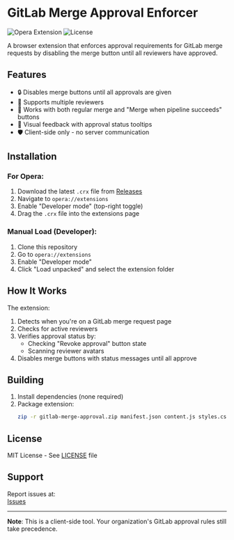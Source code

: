 # GitLab Merge Approval Enforcer

![Opera Extension](https://img.shields.io/badge/Opera-Extension-FF1B2D?logo=opera)
![License](https://img.shields.io/badge/License-MIT-green)

A browser extension that enforces approval requirements for GitLab merge requests by disabling the merge button until all reviewers have approved.

## Features

- 🔒 Disables merge buttons until all approvals are given
- 👥 Supports multiple reviewers
- 🎯 Works with both regular merge and "Merge when pipeline succeeds" buttons
- 🔔 Visual feedback with approval status tooltips
- 🛡️ Client-side only - no server communication

## Installation

### For Opera:
1. Download the latest `.crx` file from [Releases]()
2. Navigate to `opera://extensions`
3. Enable "Developer mode" (top-right toggle)
4. Drag the `.crx` file into the extensions page

### Manual Load (Developer):
1. Clone this repository
2. Go to `opera://extensions`
3. Enable "Developer mode"
4. Click "Load unpacked" and select the extension folder

## How It Works

The extension:
1. Detects when you're on a GitLab merge request page
2. Checks for active reviewers
3. Verifies approval status by:
   - Checking "Revoke approval" button state
   - Scanning reviewer avatars
4. Disables merge buttons with status messages until all approve


## Building

1. Install dependencies (none required)
2. Package extension:
   ```bash
   zip -r gitlab-merge-approval.zip manifest.json content.js styles.css LICENSE README.md icon.png
   ```

## License

MIT License - See [LICENSE](LICENSE) file

## Support

Report issues at:  
[Issues](https://github.com/haetzen/gitlab_merge_approval_checker/issues)

---

**Note**: This is a client-side tool. Your organization's GitLab approval rules still take precedence.
